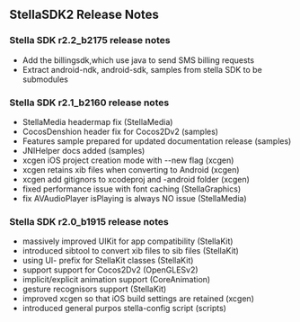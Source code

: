 ## StellaSDK2 Release Notes

### Stella SDK r2.2_b2175 release notes

* Add the billingsdk,which use java to send SMS billing requests
* Extract android-ndk, android-sdk, samples from stella SDK to be submodules

### Stella SDK r2.1_b2160 release notes

 * StellaMedia headermap fix (StellaMedia)
 * CocosDenshion header fix for Cocos2Dv2 (samples)
 * Features sample prepared for updated documentation release (samples)
 * JNIHelper docs added (samples)
 * xcgen iOS project creation mode with --new flag (xcgen)
 * xcgen retains xib files when converting to Android (xcgen)
 * xcgen add gitignors to xcodeproj and -android folder (xcgen)
 * fixed performance issue with font caching (StellaGraphics)
 * fix AVAudioPlayer  isPlaying is always NO issue (StellaMedia)

### Stella SDK r2.0_b1915 release notes

* massively improved UIKit for app compatibility (StellaKit)
* introduced sibtool to convert xib files to sib files (StellaKit)
* using UI- prefix for StellaKit classes (StellaKit)
* support support for Cocos2Dv2 (OpenGLESv2)
* implicit/explicit animation support (CoreAnimation)
* gesture recognisors support (StellaKit)
* improved xcgen so that iOS build settings are retained (xcgen)
* introduced general purpos stella-config script (scripts)
